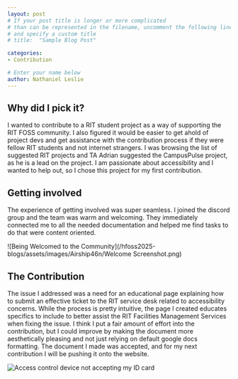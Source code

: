 ```yaml
---
layout: post
# If your post title is longer or more complicated
# than can be represented in the filename, uncomment the following line
# and specify a custom title
# title:  "Sample Blog Post"

categories: 
- Contribution

# Enter your name below
author: Nathaniel Leslie
---
```


## Why did I pick it?

I wanted to contribute to a RIT student project as a way of supporting the RIT FOSS community. I also figured it would be easier to get ahold of project devs and get assistance with the contribution process if they were fellow RIT students and not internet strangers. I was browsing the list of suggested RIT projects and TA Adrian suggested the CampusPulse project, as he is a lead on the project. I am passionate about accessibility and I wanted to help out, so I chose this project for my first contribution.

## Getting involved

The experience of getting involved was super seamless. I joined the discord group and the team was warm and welcoming. They immediately connected me to all the needed documentation and helped me find tasks to do that were content oriented.

![Being Welcomed to the Community](/hfoss2025-blogs/assets/images/Airship46n/Welcome Screenshot.png)

## The Contribution

The issue I addressed was a need for an educational page explaining how to submit an effective ticket to the RIT service desk related to accessibility concerns. While the process is pretty intuitive, the page I created educates specifics to include to better assist the RIT Facilities Management Services when fixing the issue. I think I put a fair amount of effort into the contribution, but I could improve by making the document more aesthetically pleasing and not just relying on default google docs formatting. The document I made was accepted, and for my next contribution I will be pushing it onto the website.

![Access control device not accepting my ID card](/hfoss2025-blogs/assets/images/Airship46n/Document_Title_Page.png)

